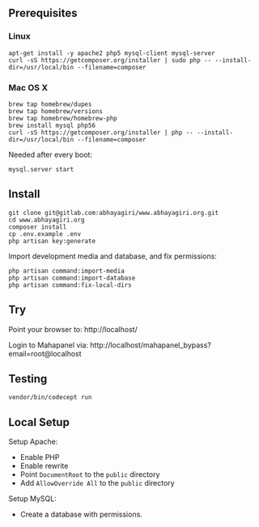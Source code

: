 ## Prerequisites

### Linux

```
apt-get install -y apache2 php5 mysql-client mysql-server
curl -sS https://getcomposer.org/installer | sudo php -- --install-dir=/usr/local/bin --filename=composer
```

### Mac OS X

```
brew tap homebrew/dupes
brew tap homebrew/versions
brew tap homebrew/homebrew-php
brew install mysql php56
curl -sS https://getcomposer.org/installer | php -- --install-dir=/usr/local/bin --filename=composer
```

Needed after every boot:

```
mysql.server start
```

## Install

```
git clone git@gitlab.com:abhayagiri/www.abhayagiri.org.git
cd www.abhayagiri.org
composer install
cp .env.example .env
php artisan key:generate
```

Import development media and database, and fix permissions:

```
php artisan command:import-media
php artisan command:import-database
php artisan command:fix-local-dirs
```

## Try

Point your browser to: http://localhost/

Login to Mahapanel via: http://localhost/mahapanel_bypass?email=root@localhost

## Testing

```
vendor/bin/codecept run
```

## Local Setup

Setup Apache:

- Enable PHP
- Enable rewrite
- Point `DocumentRoot` to the `public` directory
- Add `AllowOverride All` to the `public` directory

Setup MySQL:

- Create a database with permissions.
